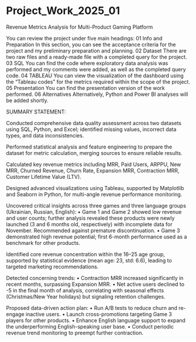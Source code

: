 # Project_Work_2025_01
Revenue Metrics Analysis for Multi-Product Gaming Platform

You can review the project under five main headings:
01 Info and Preparation
    In this section, you can see the acceptance criteria for the project and my preliminary preparation and planning.
02 Dataset
    There are two raw files and a ready-made file with a completed query for the project.
03 SQL
    You can find the code where exploratory data analysis was performed and my comments were added, as well as the completed query code.
04 TABLEAU
    You can view the visualization of the dashboard using the “Tableau codes” for the metrics required within the scope of the project.
05 Presentation
    You can find the presentation version of the work performed.
06 Alternatives
    Alternatively, Python and Power BI analyses will be added shortly.



SUMMARY STATEMENT:

Conducted comprehensive data quality assessment across two datasets using SQL, Python, and Excel; identified missing values, incorrect data types, and data inconsistencies.

Performed statistical analysis and feature engineering to prepare the dataset for metric calculation, merging sources to ensure reliable results.

Calculated key revenue metrics including MRR, Paid Users, ARPPU, New MRR, Churned Revenue, Churn Rate, Expansion MRR, Contraction MRR, Customer Lifetime Value (LTV).

Designed advanced visualizations using Tableau, supported by Matplotlib and Seaborn in Python, for multi-angle revenue performance monitoring.

Uncovered critical insights across three games and three language groups (Ukrainian, Russian, English):
• Game 1 and Game 2 showed low revenue and user counts; further analysis revealed these products were newly launched (3 and 6 months old, respectively) with incomplete data for November. Recommended against premature discontinuation.
• Game 3 demonstrated high revenue potential; first 6-month performance used as a benchmark for other products.

Identified core revenue concentration within the 16–25 age group, supported by statistical evidence (mean age: 23, std: 6.6), leading to targeted marketing recommendations.

Detected concerning trends:
• Contraction MRR increased significantly in recent months, surpassing Expansion MRR.
• Net active users declined to -5 in the final month of analysis, correlating with seasonal effects (Christmas/New Year holidays) but signaling retention challenges.

Proposed data-driven action plan:
• Run A/B tests to reduce churn and re-engage inactive users.
• Launch cross-promotions targeting Game 3 players for other products.
• Enhance English language support to expand the underperforming English-speaking user base.
• Conduct periodic revenue trend monitoring to preempt further contraction.
